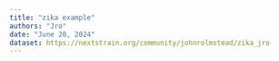 ```yaml
---
title: "zika example"
authors: "Jro"
date: "June 20, 2024"
dataset: https://nextstrain.org/community/johnrolmstead/zika_jro
---
```

